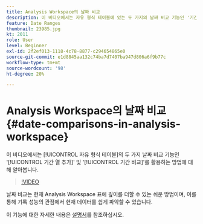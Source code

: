 ```yaml
---
title: Analysis Workspace의 날짜 비교
description: 이 비디오에서는 자유 형식 테이블에 있는 두 가지의 날짜 비교 기능인 '기간 열 추가' 및 '기간 비교'를 활용하는 방법에 대해 알아봅니다.
feature: Date Ranges
thumbnail: 23985.jpg
kt: 2011
role: User
level: Beginner
exl-id: 2f2ef013-1118-4c78-8877-c294654865e0
source-git-commit: e1d8845aa132c74ba7d7407ba947d806a6f9b77c
workflow-type: tm+mt
source-wordcount: '98'
ht-degree: 20%

---
```


# Analysis Workspace의 날짜 비교 {#date-comparisons-in-analysis-workspace}

이 비디오에서는 [!UICONTROL 자유 형식 테이블]의 두 가지 날짜 비교 기능인 &#39;[!UICONTROL 기간 열 추가]&#39; 및 &#39;[!UICONTROL 기간 비교]&#39;를 활용하는 방법에 대해 알아봅니다.

>[!VIDEO](https://video.tv.adobe.com/v/23985/?quality=12&learn=on)

날짜 비교는 현재 Analysis Workspace 표에 깊이를 더할 수 있는 쉬운 방법이며, 이를 통해 기록 성능의 관점에서 현재 데이터를 쉽게 파악할 수 있습니다.

이 기능에 대한 자세한 내용은 [설명서](https://experienceleague.adobe.com/ko/docs/analytics/analyze/analysis-workspace/components/calendar-date-ranges/time-comparison)를 참조하십시오.
